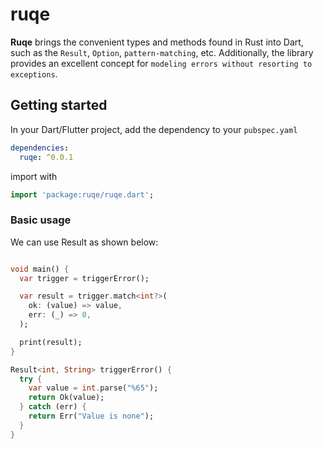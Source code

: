 # ruqe

**Ruqe** brings the convenient types and methods found in Rust into Dart, such as
the `Result`, `Option`, `pattern-matching`, etc. Additionally, the library provides
an excellent concept for `modeling errors without resorting to exceptions`.

## Getting started

In your Dart/Flutter project, add the dependency to your `pubspec.yaml`

```yaml
dependencies:
  ruqe: ^0.0.1
```

import with

```dart
import 'package:ruqe/ruqe.dart';
```

### Basic usage

We can use Result as shown below:

```dart

void main() {
  var trigger = triggerError();

  var result = trigger.match<int?>(
    ok: (value) => value,
    err: (_) => 0,
  );

  print(result);
}

Result<int, String> triggerError() {
  try {
    var value = int.parse("%65");
    return Ok(value);
  } catch (err) {
    return Err("Value is none");
  }
}
```
